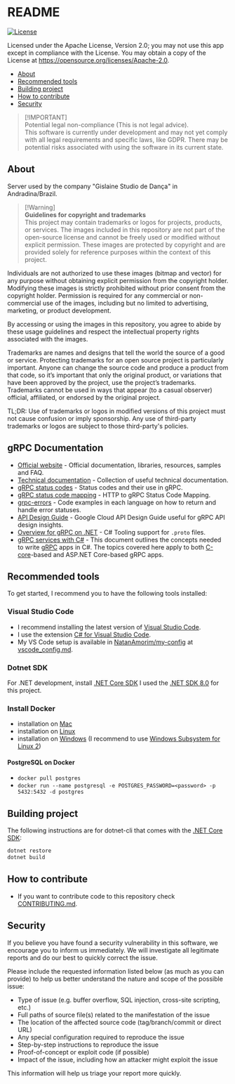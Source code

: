 # README

[![License](https://img.shields.io/badge/License-Apache%202.0-blue.svg)](https://opensource.org/licenses/Apache-2.0)

Licensed under the Apache License, Version 2.0; you may not use this app except in compliance with the License. You may obtain a copy of the License at <https://opensource.org/licenses/Apache-2.0>.

- [About](#about)
- [Recommended tools](#recommended-tools)
- [Building project](#building-project)
- [How to contribute](#how-to-contribute)
- [Security](#security)

> [!IMPORTANT]\
> Potential legal non-compliance (This is not legal advice).\
> This software is currently under development and may not yet comply with all legal requirements and specific laws, like GDPR. There may be potential risks associated with using the software in its current state.

## About

Server used by the company "Gislaine Studio de Dança" in Andradina/Brazil.

> [!Warning]\
> **Guidelines for copyright and trademarks**\
> This project may contain trademarks or logos for projects, products, or services.
> The images included in this repository are not part of the open-source license and cannot be freely used or modified without explicit permission. These images are protected by copyright and are provided solely for reference purposes within the context of this project.

Individuals are not authorized to use these images (bitmap and vector) for any purpose without obtaining explicit permission from the copyright holder. Modifying these images is strictly prohibited without prior consent from the copyright holder. Permission is required for any commercial or non-commercial use of the images, including but no limited to advertising, marketing, or product development.

By accessing or using the images in this repository, you agree to abide by these usage guidelines and respect the intellectual property rights associated with the images.

Trademarks are names and designs that tell the world the source of a good or service. Protecting trademarks for an open source project is particularly important. Anyone can change the source code and produce a product from that code, so it’s important that only the original product, or variations that have been approved by the project, use the project’s trademarks. Trademarks cannot be used in ways that appear (to a casual observer) official, affiliated, or endorsed by the original project.

TL;DR: Use of trademarks or logos in modified versions of this project must not cause confusion or imply sponsorship. Any use of third-party trademarks or logos are subject to those third-party's policies.

## gRPC Documentation

- [Official website](https://grpc.io/) - Official documentation, libraries, resources, samples and FAQ.
- [Technical documentation](https://github.com/grpc/grpc/tree/master/doc) - Collection of useful technical documentation.
- [gRPC status codes](https://github.com/grpc/grpc/blob/master/doc/statuscodes.md) - Status codes and their use in gRPC.
- [gRPC status code mapping](https://github.com/grpc/grpc/blob/master/doc/http-grpc-status-mapping.md) - HTTP to gRPC Status Code Mapping.
- [grpc-errors](https://github.com/avinassh/grpc-errors) - Code examples in each language on how to return and handle error statuses.
- [API Design Guide](https://cloud.google.com/apis/design/) - Google Cloud API Design Guide useful for gRPC API design insights.
- [Overview for gRPC on .NET](https://learn.microsoft.com/en-us/aspnet/core/grpc/?view=aspnetcore-8.0) - C# Tooling support for `.proto` files.
- [gRPC services with C#](https://learn.microsoft.com/en-us/aspnet/core/grpc/basics?view=aspnetcore-8.0) - This document outlines the concepts needed to write [gRPC](https://grpc.io/docs/guides/) apps in C#. The topics covered here apply to both [C-core](https://grpc.io/blog/grpc-stacks/)-based and ASP.NET Core-based gRPC apps.

## Recommended tools

To get started, I recommend you to have the following tools installed:

### Visual Studio Code

- I recommend installing the latest version of [Visual Studio Code](https://code.visualstudio.com/).
- I use the extension [C# for Visual Studio Code](https://marketplace.visualstudio.com/items?itemName=ms-dotnettools.csharp).
- My VS Code setup is available in [NatanAmorim/my-config](https://github.com/NatanAmorim/my-config) at [vscode_config.md](https://github.com/NatanAmorim/my-config/blob/master/vscode_config.md).

### Dotnet SDK

For .NET development, install [.NET Core SDK](https://dotnet.microsoft.com/download) I used the [.NET SDK 8.0](https://get.dot.net/8) for this project.

### Install Docker

- installation on [Mac](https://docs.docker.com/desktop/install/mac-install/)
- installation on [Linux](https://docs.docker.com/engine/install/ubuntu/)
- installation on [Windows](https://docs.docker.com/docker-for-windows/install/) (I recommend to use [Windows Subsystem for Linux 2](https://docs.microsoft.com/en-us/windows/wsl/wsl2-kernel))

#### PostgreSQL on Docker

- `docker pull postgres`
- `docker run --name postgresql -e POSTGRES_PASSWORD=<password> -p 5432:5432 -d postgres`

## Building project

The following instructions are for dotnet-cli that comes with the [.NET Core SDK](#dotnet-sdk):

```sh
dotnet restore
dotnet build
```

## How to contribute

- If you want to contribute code to this repository check [CONTRIBUTING.md](https://github.com/NatanAmorim/GsServer/blob/main/CONTRIBUTING.md).

## Security
<!--
Please do not report security vulnerabilities through public GitHub issues.\
Instead, please report them to {email-address}.\
You should receive a response within 24 hours. If for some reason you do not, please follow up via email to ensure we received your original message.
-->

If you believe you have found a security vulnerability in this software, we encourage you to inform us immediately. We will investigate all legitimate reports and do our best to quickly correct the issue.

Please include the requested information listed below (as much as you can provide) to help us better understand the nature and scope of the possible issue:

- Type of issue (e.g. buffer overflow, SQL injection, cross-site scripting, etc.)
- Full paths of source file(s) related to the manifestation of the issue
- The location of the affected source code (tag/branch/commit or direct URL)
- Any special configuration required to reproduce the issue
- Step-by-step instructions to reproduce the issue
- Proof-of-concept or exploit code (if possible)
- Impact of the issue, including how an attacker might exploit the issue

This information will help us triage your report more quickly.
